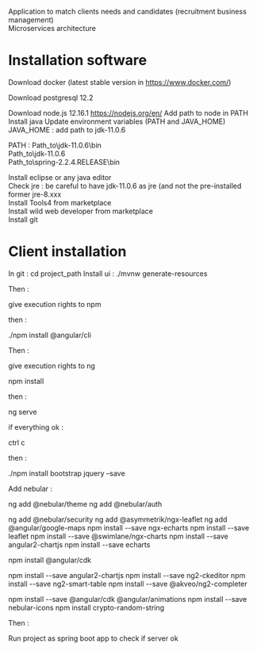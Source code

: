 Application to match clients needs and candidates (recruitment business management) <br />
Microservices architecture

# Installation software

Download docker (latest stable version in https://www.docker.com/)

Download postgresql 12.2 

Download node.js 12.16.1 https://nodejs.org/en/
Add path to node in PATH
Install java
Update environment variables (PATH and JAVA_HOME)
JAVA_HOME : add path to jdk-11.0.6

PATH : 
Path_to\jdk-11.0.6\bin <br />
Path_to\jdk-11.0.6 <br />
Path_to\spring-2.2.4.RELEASE\bin <br />

Install eclipse or any java editor <br />
Check jre : be careful to have jdk-11.0.6 as jre (and not the pre-installed former jre-8.xxx <br />
Install Tools4 from marketplace <br />
Install wild web developer from marketplace <br />
Install git <br />


# Client installation

In git : 
cd project_path
Install ui : 
./mvnw generate-resources

Then :

give execution rights to npm

then :

./npm install @angular/cli

Then :

give execution rights to ng

npm install

then :


ng serve

if everything ok : 

ctrl c

then :

./npm install bootstrap jquery –save


Add nebular :

ng add @nebular/theme
ng add @nebular/auth

ng add @nebular/security
ng add @asymmetrik/ngx-leaflet
ng add @angular/google-maps
npm install --save ngx-echarts
npm install --save leaflet
npm install --save @swimlane/ngx-charts
npm install --save angular2-chartjs 
npm install --save echarts 

npm install @angular/cdk

npm install --save angular2-chartjs 
npm install --save ng2-ckeditor 
npm install --save ng2-smart-table
npm install --save @akveo/ng2-completer

npm install --save @angular/cdk @angular/animations
npm install --save nebular-icons
npm install crypto-random-string

Then : 

Run project as spring boot app to check if server ok

